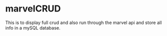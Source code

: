 # marvelCRUD
This is to display full crud and also run through the marvel api and store all info in a mySQL database.
